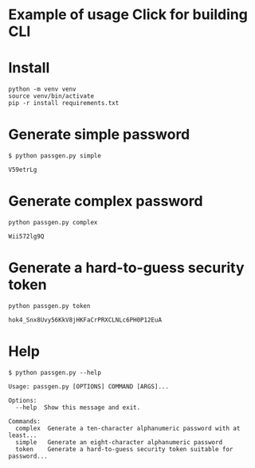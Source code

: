 # Example of usage Click for building CLI

# Install
```
python -m venv venv
source venv/bin/activate
pip -r install requirements.txt
```

# Generate simple password
```
$ python passgen.py simple

V59etrLg
```

# Generate complex password
```
python passgen.py complex

Wii572lg9Q
```

# Generate a hard-to-guess security token
```
python passgen.py token

hok4_Snx8Uvy56KkV8jHKFaCrPRXCLNLc6PH0P12EuA
```

# Help
```
$ python passgen.py --help

Usage: passgen.py [OPTIONS] COMMAND [ARGS]...

Options:
  --help  Show this message and exit.

Commands:
  complex  Generate a ten-character alphanumeric password with at least...
  simple   Generate an eight-character alphanumeric password
  token    Generate a hard-to-guess security token suitable for password...
```